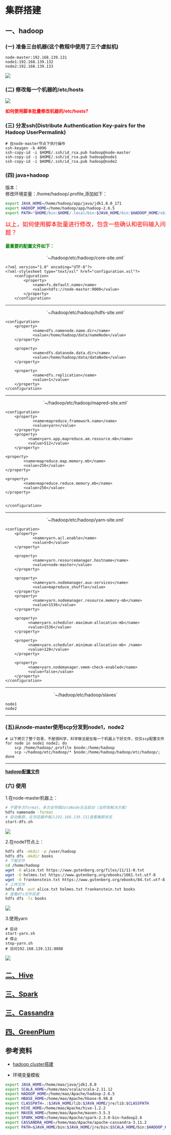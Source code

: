 # 集群搭建
## 一、hadoop
### (一) 准备三台机器(这个教程中使用了三个虚拟机)

```
node-master:192.168.139.131
node1:192.168.139.132
node2:192.168.139.133
```
![](pictures/机器.png)
### (二) 修改每一个机器的/etc/hosts
![](pictures/etc_hosts.png)

<font color="red">**如何使用脚本批量修改机器的/etc/hosts?**</font>

### (三) 分发ssh(Distribute Authentication Key-pairs for the Hadoop UserPermalink)

```
# 在node-master节点下执行操作
ssh-keygen -b 4096
ssh-copy-id -i $HOME/.ssh/id_rsa.pub hadoop@node-master
ssh-copy-id -i $HOME/.ssh/id_rsa.pub hadoop@node1
ssh-copy-id -i $HOME/.ssh/id_rsa.pub hadoop@node2
```
### (四) java+hadoop
版本：<br/>
修改环境变量：/home/hadoop/.profile,添加如下：

```sh
export JAVA_HOME=/home/hadoop/app/java/jdk1.8.0_171
export HADOOP_HOME=/home/hadoop/app/hadoop-2.6.5
export PATH="$HOME/bin:$HOME/.local/bin:$JAVA_HOME/bin:$HADOOP_HOME/sbin:$HADOOP_HOME/bin:$PATH"
```


<font color='red' size='4'>以上，如何使用脚本批量进行修改，包含一些确认和密码输入问题？</font></br>

#### <font color="green">**最重要的配置文件如下：**</font>
<p align="center">`~/hadoop/etc/hadoop/core-site.xml`</p>

```
<?xml version="1.0" encoding="UTF-8"?>
<?xml-stylesheet type="text/xsl" href="configuration.xsl"?>
    <configuration>
        <property>
            <name>fs.default.name</name>
            <value>hdfs://node-master:9000</value>
        </property>
    </configuration>
```

---
<p align="center">`~/hadoop/etc/hadoop/hdfs-site.xml`</p>

```
<configuration>
    <property>
            <name>dfs.namenode.name.dir</name>
            <value>/home/hadoop/data/nameNode</value>
    </property>

    <property>
            <name>dfs.datanode.data.dir</name>
            <value>/home/hadoop/data/dataNode</value>
    </property>

    <property>
            <name>dfs.replication</name>
            <value>1</value>
    </property>
</configuration>
```

---
<p align="center">`~/hadoop/etc/hadoop/mapred-site.xml`</p>

```
<configuration>
    <property>
            <name>mapreduce.framework.name</name>
            <value>yarn</value>
    </property>
    <property>
          <name>yarn.app.mapreduce.am.resource.mb</name>
          <value>512</value>
    </property>

<property>
        <name>mapreduce.map.memory.mb</name>
        <value>256</value>
</property>

<property>
        <name>mapreduce.reduce.memory.mb</name>
        <value>256</value>
</property>


</configuration>
```

---
<p align="center">`~/hadoop/etc/hadoop/yarn-site.xml`</p>

```
<configuration>
    <property>
            <name>yarn.acl.enable</name>
            <value>0</value>
    </property>

    <property>
            <name>yarn.resourcemanager.hostname</name>
            <value>node-master</value>
    </property>

    <property>
            <name>yarn.nodemanager.aux-services</name>
            <value>mapreduce_shuffle</value>
    </property>
    <property>
            <name>yarn.nodemanager.resource.memory-mb</name>
            <value>1536</value>
    </property>

    <property>
          <name>yarn.scheduler.maximum-allocation-mb</name>
          <value>1536</value>
    </property>

    <property>
          <name>yarn.scheduler.minimum-allocation-mb< /name>
          <value>128</value>
    </property>

    <property>
          <name>yarn.nodemanager.vmem-check-enabled</name>
          <value>false</value>
    </property>
</configuration>
```

---
<p align="center">`~/hadoop/etc/hadoop/slaves`</p>

```
node1
node2
```

---
### (五)从node-master使用scp分发到node1，node2
```
# 以下拷贝了整个目录，不是很科学，科学做法是在每一个机器上下好文件，仅仅scp配置文件
for node in node1 node2; do
    scp /home/hadoop/.profile $node:/home/hadoop
    scp ~/hadoop/etc/hadoop/* $node:/home/hadoop/hadoop/etc/hadoop/;
done
```

---
<a href="resource/hadoop">**hadoop配置文件**</a>

### (六) 使用
1.在node-master机器上：

```sh
# 不要多次format，多次会导致DataNode无法启动（当然有解决方案）
hdfs namenode -format
# 启动集群，在浏览器中输入192.168.139.131查看集群状态
start-dfs.sh
```
![](pictures/集群状态.png)

2.在node1节点上：

```sh
hdfs dfs -mkdir -p /user/hadoop
hdfs dfs -mkdir books
# 下载文件
cd /home/hadoop
wget -O alice.txt https://www.gutenberg.org/files/11/11-0.txt
wget -O holmes.txt https://www.gutenberg.org/ebooks/1661.txt.utf-8
wget -O frankenstein.txt https://www.gutenberg.org/ebooks/84.txt.utf-8
# 上传文件
hdfs dfs -put alice.txt holmes.txt frankenstein.txt books
# 查看dfs文件目录
hdfs dfs -ls books
```

![](pictures/hadoop文件目录.png)

3.使用yarn

```
# 启动
start-yarn.sh
# 停止
stop-yarn.sh
# 访问192.168.139.131:8088
```

![](pictures/启动yarn.png)

## <a href="Hive-HiveQL/Hive集群搭建.md">二、Hive</a>
## <a href="SparkSQL/SparkSQL.md">三、Spark</a>
## <a href="GreenPlum-SQL/GreenPlum-SQL集群搭建.md">三、Cassandra</a>
## <a href="GreenPlum-SQL/GreenPlum-SQL集群搭建.md">四、GreenPlum</a>

## 参考资料
- <a href="https://www.linode.com/docs/databases/hadoop/how-to-install-and-set-up-hadoop-cluster/">hadoop cluster搭建</a>

- 环境变量模板

```sh
export JAVA_HOME=/home/mao/java/jdk1.8.0
export SCALA_HOME=/home/mao/scala/scala-2.11.12
export HADOOP_HOME=/home/mao/Apache/hadoop-2.6.5
export HBASE_HOME=/home/mao/Apache/hbase-0.98.8
export CLASSPATH=.:$JAVA_HOME/lib:$JAVA_HOME/jre/lib:$CLASSPATH
export HIVE_HOME=/home/mao/Apache/hive-1.2.2
export MAVEN_HOME=/home/mao/Apache/maven-3.5.3
export SPARK_HOME=/home/mao/Apache/spark-2.3.0-bin-hadoop2.6
export CASSANDRA_HOME=/home/mao/Apache/apache-cassandra-3.11.2
export PATH=$JAVA_HOME/bin:$JAVA_HOME/jre/bin:$SCALA_HOME/bin:$HADOOP_HOME/sbin:$HADOOP_HOME/bin:$HBASE_HOME/bin:$HIVE_HOME/bin:$MAVEN_HOME/bin:$SPARK_HOME/bin:$CASSANDRA_HOME/bin:$PATH
```
